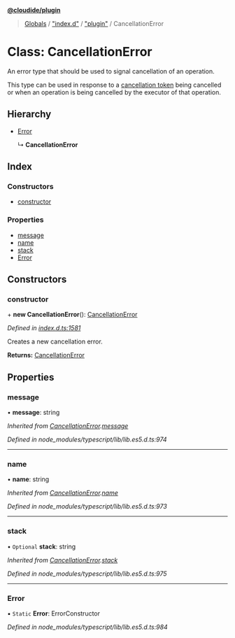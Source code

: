 **[@cloudide/plugin](../README.md)**

> [Globals](../README.md) / ["index.d"](../modules/_index_d_.md) / ["plugin"](../modules/_index_d_._plugin_.md) / CancellationError

# Class: CancellationError

An error type that should be used to signal cancellation of an operation.

This type can be used in response to a [cancellation token](#CancellationToken)
being cancelled or when an operation is being cancelled by the
executor of that operation.

## Hierarchy

* [Error](_index_d_._plugin_.cancellationerror.md#error)

  ↳ **CancellationError**

## Index

### Constructors

* [constructor](_index_d_._plugin_.cancellationerror.md#constructor)

### Properties

* [message](_index_d_._plugin_.cancellationerror.md#message)
* [name](_index_d_._plugin_.cancellationerror.md#name)
* [stack](_index_d_._plugin_.cancellationerror.md#stack)
* [Error](_index_d_._plugin_.cancellationerror.md#error)

## Constructors

### constructor

\+ **new CancellationError**(): [CancellationError](_index_d_._plugin_.cancellationerror.md)

*Defined in [index.d.ts:1581](https://github.com/shuyaqian/cloudide-plugin-api/blob/9d985be/index.d.ts#L1581)*

Creates a new cancellation error.

**Returns:** [CancellationError](_index_d_._plugin_.cancellationerror.md)

## Properties

### message

•  **message**: string

*Inherited from [CancellationError](_index_d_._plugin_.cancellationerror.md).[message](_index_d_._plugin_.cancellationerror.md#message)*

*Defined in node_modules/typescript/lib/lib.es5.d.ts:974*

___

### name

•  **name**: string

*Inherited from [CancellationError](_index_d_._plugin_.cancellationerror.md).[name](_index_d_._plugin_.cancellationerror.md#name)*

*Defined in node_modules/typescript/lib/lib.es5.d.ts:973*

___

### stack

• `Optional` **stack**: string

*Inherited from [CancellationError](_index_d_._plugin_.cancellationerror.md).[stack](_index_d_._plugin_.cancellationerror.md#stack)*

*Defined in node_modules/typescript/lib/lib.es5.d.ts:975*

___

### Error

▪ `Static` **Error**: ErrorConstructor

*Defined in node_modules/typescript/lib/lib.es5.d.ts:984*
